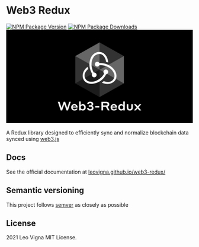 # Web3 Redux

[![NPM Package Version][npm-image-version]][npm-url]
[![NPM Package Downloads][npm-image-downloads]][npm-url]
![web3-redux.svg](./docs-static/web3-redux.svg)

A Redux library designed to efficiently sync and normalize blockchain data synced using [web3.js](https://github.com/ChainSafe/web3.js)

## Docs

See the official documentation at [leovigna.github.io/web3-redux/][gh-page]

## Semantic versioning

This project follows [semver](https://semver.org/) as closely as possible

## License

2021 Leo Vigna
MIT License.

[repo]: https://github.com/leovigna/web3-redux
[gh-page]: https://leovigna.github.io/web3-redux/
[npm-image-version]: https://img.shields.io/npm/v/@leovigna/web3-redux.svg
[npm-image-downloads]: https://img.shields.io/npm/dm/@leovigna/web3-redux.svg
[npm-url]: https://npmjs.org/package/@leovigna/web3-redux
